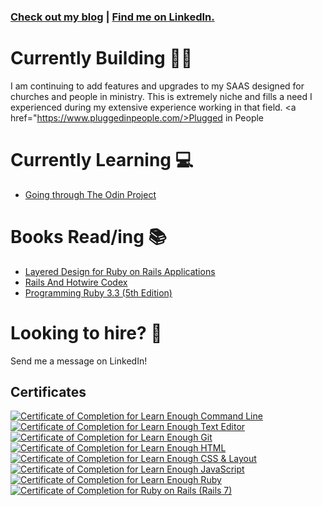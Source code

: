 ### <a href="https://medium.com/@thomas.nathanm">Check out my blog</a> | <a href="https://www.linkedin.com/in/nathan-thomas-b95657230/">Find me on LinkedIn.</a>

# Currently Building 👷‍♂️
I am continuing to add features and upgrades to my SAAS designed for churches and people in ministry. This is extremely niche and fills a need I experienced during my extensive experience working in that field. <a href="https://www.pluggedinpeople.com/>Plugged in People</a>

# Currently Learning 💻
- <a href="https://www.theodinproject.com/">Going through The Odin Project</a>

# Books Read/ing 📚
- <a href="https://www.amazon.com/dp/1801813787?psc=1&ref=ppx_yo2ov_dt_b_product_details">Layered Design for Ruby on Rails Applications</a>
- <a href="https://railsandhotwirecodex.com/">Rails And Hotwire Codex</a>
- <a href="https://pragprog.com/titles/ruby5/programming-ruby-3-3-5th-edition/">Programming Ruby 3.3 (5th Edition)</a>

# Looking to hire? 👋
Send me a message on LinkedIn!

## Certificates
<a href="https://www.learnenough.com/certificates/e130dced"><img src="https://www.learnenough.com/certificates/e130dced/command-line-tutorial.svg" alt="Certificate of Completion for Learn Enough Command Line"></a><a href="https://www.learnenough.com/certificates/e130dced"><img src="https://www.learnenough.com/certificates/e130dced/text-editor-tutorial.svg" alt="Certificate of Completion for Learn Enough Text Editor"></a><a href="https://www.learnenough.com/certificates/e130dced"><img src="https://www.learnenough.com/certificates/e130dced/git-tutorial.svg" alt="Certificate of Completion for Learn Enough Git"></a><a href="https://www.learnenough.com/certificates/e130dced"><img src="https://www.learnenough.com/certificates/e130dced/html-tutorial.svg" alt="Certificate of Completion for Learn Enough HTML"></a><a href="https://www.learnenough.com/certificates/e130dced"><img src="https://www.learnenough.com/certificates/e130dced/css-and-layout-tutorial.svg" alt="Certificate of Completion for Learn Enough CSS &amp; Layout"></a><a href="https://www.learnenough.com/certificates/e130dced"><img src="https://www.learnenough.com/certificates/e130dced/javascript-tutorial.svg" alt="Certificate of Completion for Learn Enough JavaScript"></a><a href="https://www.learnenough.com/certificates/e130dced"><img src="https://www.learnenough.com/certificates/e130dced/ruby-tutorial.svg" alt="Certificate of Completion for Learn Enough Ruby"></a><a href="https://www.learnenough.com/certificates/e130dced"><img src="https://www.learnenough.com/certificates/e130dced/ruby-on-rails-7th-edition-tutorial.svg" alt="Certificate of Completion for Ruby on Rails (Rails 7)"></a>





<!--

**ThomasNathan/ThomasNathan** is a ✨ _special_ ✨ repository because its `README.md` (this file) appears on your GitHub profile.

Here are some ideas to get you started:

- 🔭 I’m currently working on ...
- 🌱 I’m currently learning ...
- 👯 I’m looking to collaborate on ...
- 🤔 I’m looking for help with ...
- 💬 Ask me about ...
- 📫 How to reach me: ...
- 😄 Pronouns: ...
- ⚡ Fun fact: ...
-->
